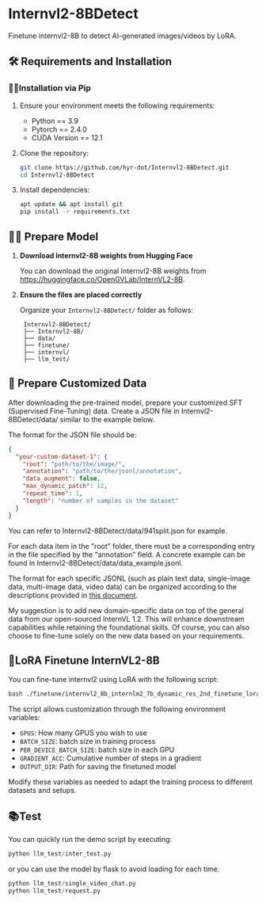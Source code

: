 # Internvl2-8BDetect
Finetune internvl2-8B to detect AI-generated images/videos by LoRA.

## 🛠️ Requirements and Installation

### 🏋️‍♂Installation via Pip

1. Ensure your environment meets the following requirements:
    - Python == 3.9
    - Pytorch == 2.4.0
    - CUDA Version == 12.1

2. Clone the repository:
    ```bash
    git clone https://github.com/hyr-dot/Internvl2-8BDetect.git
    cd Internvl2-8BDetect
    ```
3. Install dependencies:
    ```bash
    apt update && apt install git
    pip install -r requirements.txt
    ```

## 🏋️‍♂️ Prepare Model

1. **Download Internvl2-8B weights from Hugging Face**
   
   You can download the original Internvl2-8B weights from https://huggingface.co/OpenGVLab/InternVL2-8B.

2. **Ensure the files are placed correctly**
   
   Organize your `Internvl2-8BDetect/` folder as follows:
   ```
    Internvl2-8BDetect/
    ├── Internvl2-8B/
    ├── data/
    ├── finetune/
    ├── internvl/
    ├── llm_test/
   
   ```
## 🤖 Prepare Customized Data

After downloading the pre-trained model, prepare your customized SFT (Supervised Fine-Tuning) data. Create a JSON file in Internvl2-8BDetect/data/ similar to the example below.

The format for the JSON file should be:

```json
{
  "your-custom-dataset-1": {
    "root": "path/to/the/image/",
    "annotation": "path/to/the/jsonl/annotation",
    "data_augment": false,
    "max_dynamic_patch": 12,
    "repeat_time": 1,
    "length": "number of samples in the dataset"
  }
}
```

You can refer to Internvl2-8BDetect/data/941split.json for example.

For each data item in the "root" folder, there must be a corresponding entry in the file specified by the "annotation" field. A concrete example can be found in Internvl2-8BDetect/data/data_example.jsonl.

The format for each specific JSONL (such as plain text data, single-image data, multi-image data, video data) can be organized according to the descriptions provided in [this document](https://internvl.readthedocs.io/en/latest/get_started/chat_data_format.html).

My suggestion is to add new domain-specific data on top of the general data from our open-sourced InternVL 1.2. This will enhance downstream capabilities while retaining the foundational skills. Of course, you can also choose to fine-tune solely on the new data based on your requirements.

## 🚀LoRA Finetune InternVL2-8B

You can fine-tune internvl2 using LoRA with the following script:

```bash
bash ./finetune/internvl2_8b_internlm2_7b_dynamic_res_2nd_finetune_lora.sh
```

The script allows customization through the following environment variables:
- `GPUS`: How many GPUS you wish to use
- `BATCH_SIZE`: batch size in training process
- `PER_DEVICE_BATCH_SIZE`: batch size in each GPU
- `GRADIENT_ACC`: Cumulative number of steps in a gradient
- `OUTPUT_DIR`: Path for saving the finetuned model

Modify these variables as needed to adapt the training process to different datasets and setups.

##  📚Test

You can quickly run the demo script by executing:

```python
python llm_test/inter_test.py
```
or you can use the model by flask to avoid loading for each time.

```python
python llm_test/single_video_chat.py
python llm_test/request.py
```

